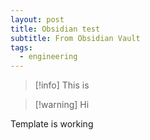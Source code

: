```yaml
---
layout: post
title: Obsidian test
subtitle: From Obsidian Vault
tags:
  - engineering
---
```

>[!info] This is

>[!warning] Hi

Template is working